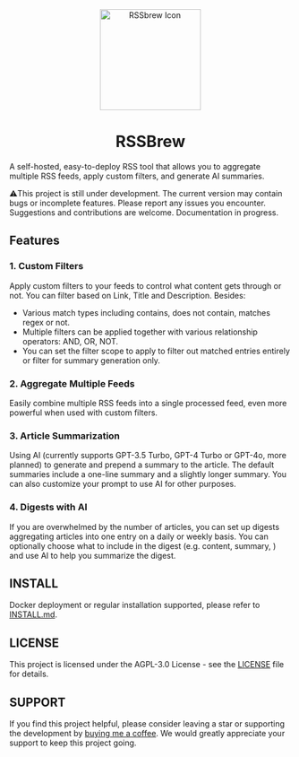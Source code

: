 <div align="center">
  <img src="https://github.com/yinan-c/RSSbrew/assets/95043151/15876fda-28aa-468f-b012-f1bbc4c03a84" alt="RSSbrew Icon" width="180"/>
  <h1>RSSBrew</h1>
</div>

A self-hosted, easy-to-deploy RSS tool that allows you to aggregate multiple RSS feeds, apply custom filters, and generate AI summaries.

⚠️This project is still under development. The current version may contain bugs or incomplete features. Please report any issues you encounter. Suggestions and contributions are welcome. Documentation in progress.

## Features

### 1. Custom Filters
Apply custom filters to your feeds to control what content gets through or not. You can filter based on Link, Title and Description.
Besides:
- Various match types including contains, does not contain, matches regex or not.
- Multiple filters can be applied together with various relationship operators: AND, OR, NOT.
- You can set the filter scope to apply to filter out matched entries entirely or filter for summary generation only.
  
### 2. Aggregate Multiple Feeds
Easily combine multiple RSS feeds into a single processed feed, even more powerful when used with custom filters.

### 3. Article Summarization
Using AI (currently supports GPT-3.5 Turbo, GPT-4 Turbo or GPT-4o, more planned) to generate and prepend a summary to the article. The default summaries include a one-line summary and a slightly longer summary. You can also customize your prompt to use AI for other purposes.
  
### 4. Digests with AI

If you are overwhelmed by the number of articles, you can set up digests aggregating articles into one entry on a daily or weekly basis.
You can optionally choose what to include in the digest (e.g. content, summary, ) and use AI to help you summarize the digest.

## INSTALL

Docker deployment or regular installation supported, please refer to [INSTALL.md](INSTALL.md).

## LICENSE

This project is licensed under the AGPL-3.0 License - see the [LICENSE](LICENSE) file for details.

## SUPPORT

If you find this project helpful, please consider leaving a star or supporting the development by [buying me a coffee](https://www.buymeacoffee.com/yinan).
We would greatly appreciate your support to keep this project going.